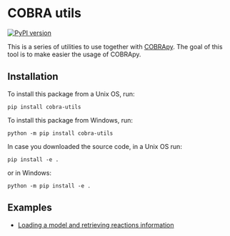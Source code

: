 # COBRA utils

[![PyPI version](https://badge.fury.io/py/cobra-utils.svg)](https://pypi.org/project/cobra-utils/)

This is a series of utilities to use together with [COBRApy](https://github.com/opencobra/cobrapy).
The goal of this tool is to make easier the usage of COBRApy.

## Installation

To install this package from a Unix OS, run:

```
pip install cobra-utils
```

To install this package from Windows, run:
```
python -m pip install cobra-utils
```

In case you downloaded the source code, in a Unix OS run:

```
pip install -e .
```

or in Windows:
```
python -m pip install -e .
```

## Examples
* [Loading a model and retrieving reactions information](./Example_Rxn_Information.ipynb)
